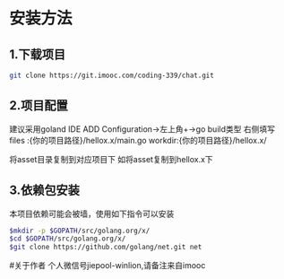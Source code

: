 # 安装方法
## 1.下载项目
```bash
git clone https://git.imooc.com/coding-339/chat.git
```


## 2.项目配置
建议采用goland IDE 
ADD Configuration->左上角+->go build类型
右侧填写
files :{你的项目路径}/hellox.x/main.go
workdir:{你的项目路径}/hellox.x/

将asset目录复制到对应项目下
如将asset复制到hellox.x下
## 3.依赖包安装

本项目依赖可能会被墙，使用如下指令可以安装
```bash
$mkdir -p $GOPATH/src/golang.org/x/
$cd $GOPATH/src/golang.org/x/
$git clone https://github.com/golang/net.git net

```
#关于作者
个人微信号jiepool-winlion,请备注来自imooc

